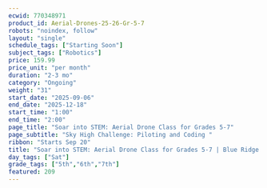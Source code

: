 ```yaml
---
ecwid: 770348971
product_id: Aerial-Drones-25-26-Gr-5-7
robots: "noindex, follow"
layout: "single"
schedule_tags: ["Starting Soon"]
subject_tags: ["Robotics"]
price: 159.99
price_unit: "per month"
duration: "2-3 mo"
category: "Ongoing"
weight: "31"
start_date: "2025-09-06"
end_date: "2025-12-18"
start_time: "1:00"
end_time: "2:00"
page_title: "Soar into STEM: Aerial Drone Class for Grades 5-7"
page_subtitle: "Sky High Challenge: Piloting and Coding "
ribbon: "Starts Sep 20"
title: "Soar into STEM: Aerial Drone Class for Grades 5-7 | Blue Ridge Boost"
day_tags: ["Sat"]
grade_tags: ["5th","6th","7th"]
featured: 209
---
```

